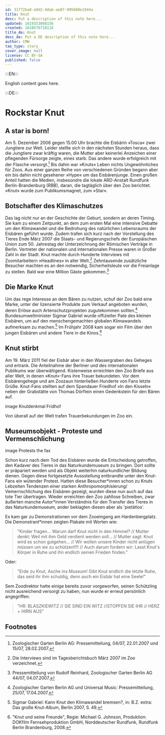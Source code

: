 ```yaml
---
id: 31f72ba8-a9d2-4dab-ae87-995680e1944a
title: Knut
desc: Put a description of this note here...
updated: 1619353088156
created: 1618576718116
title_de: Knut
desc_de: Put a DE description of this note here...
author: CMW
tao_type: story
cover_image: null
license: CC BY-SA
published: false
---
```


:::EN:::

English content goes here.

:::DE:::

# Rockstar Knut

## A star is born!

Am 5. Dezember 2006 gegen 15.00 Uhr brachte die Eisbärin »Tosca« zwei Jungtiere zur Welt. Leider stellte sich in den nächsten Stunden heraus, dass die Jungtiere zwar kräftig waren, die Mutter aber keinerlei Anzeichen einer pflegenden Fürsorge zeigte, eines starb. Das andere wurde erfolgreich mit der Flasche versorgt.[^birth1] Bis dahin war »Knuts« Leben nichts Ungewöhnliches für Zoos. Aus einer ganzen Reihe von verschiedenen Gründen begann aber ein bis dahin nicht gesehener »Hype« um das Eisbärenjunge. Einen großen Anteil hatten die Medien, insbesondre die lokale ARD-Anstalt Rundfunk Berlin-Brandenburg (RBB), daran, die tagtäglich über den Zoo berichtet. »Knut« wurde zum Publikumsmagnet, zum »Star«. 

## Botschafter des Klimaschutzes

Das lag nicht nur an der Geschichte der Geburt, sondern an deren Timing. Sie kam zu einem Zeitpunkt, an dem zum ersten Mal eine intensive Debatte um den Klimawandel und die Bedrohung des natürlichen Lebensraums der Eisbären geführt wurde. Zudem trafen sich kurz nach der Vorstellung des Tieres Ende März 2007 die Staats- und Regierungschefs der Europäischen Union zum 50. Jahrestag der Unterzeichnung der Römischen Verträge in Berlin. Vertreter der nationalen und internationalen Presse waren in Großer Zahl in der Stadt. Knut machte durch Hunderte Interviews mit Zoomitarbeitern »Headlines« in aller Welt.[^ambassador1] Zehntausende zusätzliche Besucher machten es an den notwendig, Sicherheitsleute vor die Freianlage zu stellen. Bald war eine Million Gäste gekommen.[^ambassador2] 

## Die Marke Knut

Um das rege Interesse an dem Bären zu nutzen, schuf der Zoo bald eine Marke, unter der lizensierte Produkte zum Verkauf angeboten wurden, deren Erlöse auch Artenschutzprojekten zugutekommen sollten.[^trademark1] Bundesumweltminister Sigmar Gabriel wurde offizieller Pate des kleinen Eisbären, um auf den menschengemachten globalen Klimawandels aufmerksam zu machen.[^trademark2] Im Frühjahr 2008 kam sogar ein Film über den jungen Eisbären und andere Tiere in die Kinos.[^trademark3] 

## Knut stirbt

Am 19. März 2011 fiel der Eisbär aber in den Wassergraben des Geheges und ertrank. Die Anteilnahme der Berliner und des internationalen Publikums war überwältigend. Kistenweise erreichten den Zoo Briefe aus aller Welt, in denen »Knut«-Fans ihre Trauer bekundeten. Vor dem Eisbärengehege und am Zoozaun hinterließen Hunderte von Fans letzte Grüße. Knut-Fans stellten auf dem Spandauer Friedhof »In den Kisseln« neben der Grabstätte von Thomas Dörflein einen Gedenkstein für den Bären auf.

image Knutdenkmal Fridhof

Von überall auf der Welt trafen Trauerbekundungen im Zoo ein.

## Museumsobjekt - Proteste und Vermenschlichung

image Protests
the fax

Schon kurz nach dem Tod des Eisbären wurde die Entscheidung getroffen, den Kadaver des Tieres in das Naturkundemuseum zu bringen. Dort sollte er präpariert werden und als Objekt weiterhin naturkundlicher Bildung dienen. Gegen diese fortgesetzte Aussstellung entbrandte unter den Knut-Fans ein wütender Protest. Hatten diese Besucher\*innen schon zu Knuts Lebzeiten Tendenzen einer starken Anthropomorphisierung/ Vemernschlichung des Eisbären gezeigt, wurden diese nun auch auf das tote Tier übertragen. Wieder erreichten den Zoo zahllose Schreiben, zwar äußerten manche Autor\*innen Verständnis für den Transfer des Tieres in das Naturkundemuseum, ander beklagten diesen aber als 'pietätlos'.


Es kam gar zu Demonstrationen vor dem Zooeingang am Hardenbergplatz. Die Demonstrant\*innen zeigten Plakate mit Worten wie:

>"Kinder fragen... Warum darf Knut nicht in den Himmel? // Mutter denkt: Weil mit ihm Geld verdient werden soll... // Mutter sagt: Knut wird es schon gutgehen... // Wir wollen unsere Kinder nicht anlügen müssen um sie zu schützen!!!! // Auch darum fordern wir: Lasst Knut's Körper in Ruhe und ihn endlich seinen Frieden finden."

Oder:

>"Erde zu Knut, Asche ins Museum! Gibt Knut endlich die letzte Ruhe, das seid ihr ihm schuldig, denn auch ein Eisbär hat eine Seele!"

Sem Zoodirektor hatte einige bereits zuvor vorgeworfen, seinen Schützling nicht ausreichend versorgt zu haben, nun wurde er erneut persönlich angegriffen:

>"HR: BLASZKIEWITZ // SIE SIND EIN WITZ //STOPFEN SIE IHR // HERZ + HIRN AUS"





## Footnotes

[^birth1]: Zoologischer Garten Berlin AG: Pressemitteilung, 04/07, 22.01.2007 und 15/07, 28.02.2007.

[^ambassador1]: Die Interviews sind im Tagesberichtsbuch März 2007 im Zoo verzeichnet.

[^ambassador2]: Pressemitteilung von Rudolf Reinhard, Zoologischer Garten Berlin AG 44/07, 04.07.2007.

[^trademark1]: Zoologischer Garten Berlin AG und Universal Music: Pressemitteilung, 25/07, 17.04.2007.

[^trademark2]: Sigmar Gabriel: Kann Knut den Klimawandel bremsen?, in: B.Z. extra: Das große Knut-Album, Berlin 2007, S. 49.

[^trademark3]: "Knut und seine Freunde", Regie: Michael G. Johnson, Produktion: DOKfilm Fernsehproduktion GmbH, Norddeutscher Rundfunk, Rundfunk Berlin Brandenburg, 2008.